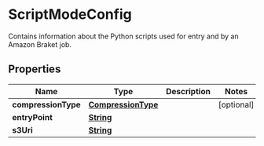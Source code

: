 

# ScriptModeConfig

Contains information about the Python scripts used for entry and by an Amazon Braket job.

## Properties

| Name | Type | Description | Notes |
|------------ | ------------- | ------------- | -------------|
|**compressionType** | [**CompressionType**](CompressionType.md) |  |  [optional] |
|**entryPoint** | [**String**](String.md) |  |  |
|**s3Uri** | [**String**](String.md) |  |  |



